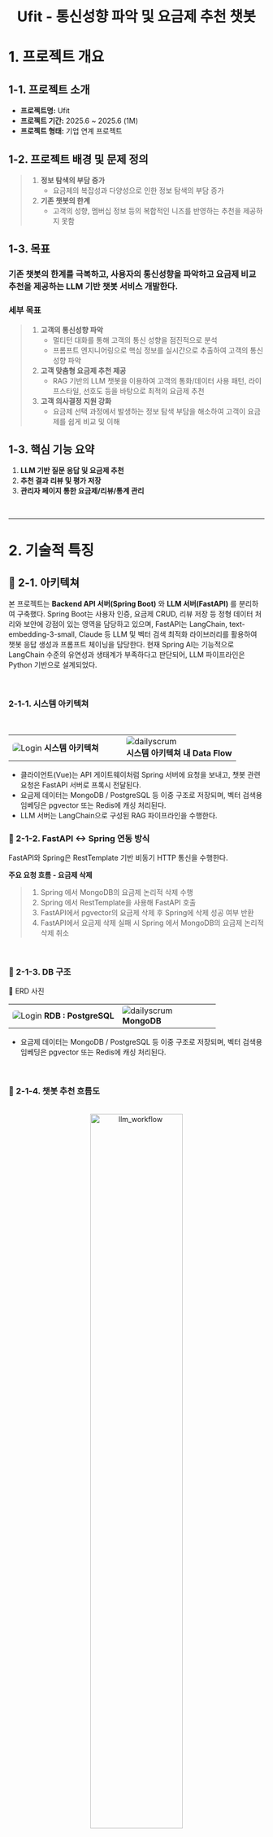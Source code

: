 <div align="center">
  <h1>Ufit - 통신성향 파악 및 요금제 추천 챗봇</h1>
</div>

# 1. 프로젝트 개요
## 1-1. 프로젝트 소개  
  - **프로젝트명:** Ufit
  - **프로젝트 기간:** 2025.6 ~ 2025.6 (1M)
  - **프로젝트 형태:** 기업 연계 프로젝트
 
## 1-2. 프로젝트 배경 및 문제 정의
> 1. **정보 탐색의 부담 증가**
>    * 요금제의 복잡성과 다양성으로 인한 정보 탐색의 부담 증가
> 2. **기존 챗봇의 한계**
>    * 고객의 성향, 멤버십 정보 등의 복합적인 니즈를 반영하는 추천을 제공하지 못함  

## 1-3. 목표
 ### 기존 챗봇의 한계를 극복하고, 사용자의 통신성향을 파악하고 요금제 비교 추천을 제공하는 LLM 기반 챗봇 서비스 개발한다.

  ### 세부 목표
> 1. **고객의 통신성향 파악**
>    * 멀티턴 대화를 통해 고객의 통신 성향을 점진적으로 분석
>    * 프롬프트 엔지니어링으로 핵심 정보를 실시간으로 추출하여 고객의 통신 성향 파악
> 2. **고객 맞춤형 요금제 추천 제공**
>    * RAG 기반의 LLM 챗봇을 이용하여 고객의 통화/데이터 사용 패턴, 라이프스타일, 선호도 등을 바탕으로 최적의 요금제 추천
> 3. **고객 의사결정 지원 강화**
>    * 요금제 선택 과정에서 발생하는 정보 탐색 부담을 해소하여 고객이 요금제를 쉽게 비교 및 이해

## 1-3. 핵심 기능 요약
1. **LLM 기반 질문 응답 및 요금제 추천**
2. **추천 결과 리뷰 및 평가 저장**
3. **관리자 페이지 통한 요금제/리뷰/통계 관리**

<br>

---

# 2. 기술적 특징
  ## 📍 2-1. 아키텍쳐
  본 프로젝트는 **Backend API 서버(Spring Boot)** 와 **LLM 서버(FastAPI)** 를 분리하여 구축했다.
  Spring Boot는 사용자 인증, 요금제 CRUD, 리뷰 저장 등 정형 데이터 처리와 보안에 강점이 있는 영역을 담당하고 있으며, FastAPI는 LangChain, text-embedding-3-small, Claude 등 LLM 및 벡터 검색 최적화 라이브러리를 활용하여 챗봇 응답 생성과 프롬프트 체이닝을 담당한다.
  현재 Spring AI는 기능적으로 LangChain 수준의 유연성과 생태계가 부족하다고 판단되어, LLM 파이프라인은 Python 기반으로 설계되었다.
  
  <br>

  ### 2-1-1. 시스템 아키텍쳐
  <br>
  <table align="center">
  <tr>
    <td width="50%">
      <div>
      <img src="./assets/ufit_architecture.png" alt="Login" style="border-radius:5px;"/>
      <b>시스템 아키텍쳐</b>
      </div>
    </td>
    <td width="50%">
      <img src="./assets/architecture_flow.png" alt="dailyscrum" style="border-radius:5px;"/>
      <br/>
      <b>시스템 아키텍쳐 내 Data Flow</b>
    </td>
  </tr>
</table>

  - 클라이언트(Vue)는 API 게이트웨이처럼 Spring 서버에 요청을 보내고, 챗봇 관련 요청은 FastAPI 서버로 프록시 전달된다.
  - 요금제 데이터는 MongoDB / PostgreSQL 등 이중 구조로 저장되며, 벡터 검색용 임베딩은 pgvector 또는 Redis에 캐싱 처리된다.
  -	LLM 서버는 LangChain으로 구성된 RAG 파이프라인을 수행한다.


  ### 📍 2-1-2. FastAPI <-> Spring 연동 방식
  FastAPI와 Spring은 RestTemplate 기반 비동기 HTTP 통신을 수행한다.

  **주요 요청 흐름 - 요금제 삭제**
  > 1. Spring 에서 MongoDB의 요금제 논리적 삭제 수행 <br>
  > 2. Spring 에서 RestTemplate을 사용해 FastAPI 호출 <br>
  > 3. FastAPI에서 pgvector의 요금제 삭제 후 Spring에 삭제 성공 여부 반환 <br>
  > 4. FastAPI에서 요금제 삭제 실패 시 Spring 에서 MongoDB의 요금제 논리적 삭제 취소 <br>

  <br>
  
  

  ### 📍 2-1-3. DB 구조
   📍 ERD 사진
  <br>
  <table align="center">
  <tr>
    <td width="53%">
      <div>
      <img src="./assets/RDB.png" alt="Login" style="border-radius:5px;"/>
      <b>RDB : PostgreSQL</b>
      </div>
    </td>
    <td width="47%">
      <img src="./assets/Mongo_pg.png" alt="dailyscrum" style="border-radius:5px;"/>
      <br/>
      <b>MongoDB</b>
    </td>
  </tr>
</table>

  - 요금제 데이터는 MongoDB / PostgreSQL 등 이중 구조로 저장되며, 벡터 검색용 임베딩은 pgvector 또는 Redis에 캐싱 처리된다.

  <br>
 
  ### 📍 2-1-4. 챗봇 추천 흐름도
  <br>
    <div align="center">
    <img src="./assets/llm_workflow.drawio.png" alt="llm_workflow" width="60%" style="border-radius: 10px;"/>
    </div>
  <br>



  ### 📍 2-1-5. 시퀀스 다이어그램
  <table align="center">
  <tr>
    <td width="60%">
      <div>
      <img src="./assets/service_sequence.png" alt="sequence1" style="border-radius:5px;"/>
      <b>요금제 관리 시퀀스 다이어그램</b>
      </div>
    </td>
    <td width="40%">
      <img src="./assets/sequence.png" alt="sequence2" style="border-radius:5px;"/>
      <br/>
      <b>챗봇 시퀀스 다이어그램</b>
    </td>
  </tr>
</table>

**요금제 생성/삭제** <br>
관리자가 요금제 생성/삭제 등을 요청하면 웹 클라이언트는 WAS 역할인 스프링 서버에게 요청을 전달한다. 요청 받은 스프링 서버는 먼저 MongoDB에 데이터를 삽입/삭제하고 요금제 정보 수정 자동 대응화를 위해 VectorDB에도 임베딩 데이터를 업데이트 하도록 구현 되었다.

<br>

**추천 리뷰 생성** <br>
회원/비회원은 챗봇과 1:1 대화를 통해 요금제를 추천 받은 후 추천 정보에 대한 리뷰를 작성할 수 있다. <br> 
사용자가 리뷰와 평점을 작성하면 웹 클라이언트와 WAS를 지나 FastAPI 서버까지 요청이 도달하여 추천 리뷰에 대한 사용자 질의를 요약한다. 요약된 정보를 스프링 서버가 응답받고 리뷰 정보와 함께 MongoDB에 저장한다.
  
  <br>

  # 3. 기술 스택
  ## 3-1. Frontend

  |사용 기술 |  | 역할 | 사용 이유|
  |:-----------|:-----------|:---------------|:---------------|
  |Vue|<img src="https://img.shields.io/badge/vue.js-4FC08D?style=flat&logo=vue.js&logoColor=white"/> |Frontend 화면 구성 |컴포넌트 사용으로 팀 내 UI 통일 용이|
  |Axios|<img src="https://img.shields.io/badge/Axios-5A29E4?style=flat&logo=Axios&logoColor=white"/> |Frontend Backend 통신 |HTTP 요청/응답을 간단히 처리할 수 있어 API 연동에 용이|
  |Chart.js|<img src="https://img.shields.io/badge/chart.js-F5788D.svg?style=flat&logo=chart.js&logoColor=white"/> | 요금제 그래프 시각화| 직관적이고 다양한 차트를 쉽게 구현 가능 |
  |SweetAlert2|<img src="https://img.shields.io/badge/SweetAlert2-5A29E4?style=flat&logo=none&logoColor=white"/> | 사용자 알림 모달 | 사용자에게 직관적인 피드백(확인, 경고, 에러 등)을 전달하기 용이 |

<br>

  ## 3-2. Backend

  |사용 기술 |  |역할|사용 이유|
  |:-----------|:-----------|:---------------|:---------------|
  |SpringBoot <br> (ver. 3.3.12)|<img src="https://img.shields.io/badge/Spring_Boot-6DB33F?style=flat&logo=spring-boot&logoColor=white"/> | Backend FrameWork | REST API 구축과 의존성 관리가 용이|
  |JAVA <br> (ver. 17)| <img src="https://img.shields.io/badge/Java-007396?style=flat&logo=openjdk&logoColor=white"/> | Backend 언어| 안정성과 대규모 서비스에 적합 |
  |Gradle|<img src="https://img.shields.io/badge/Gradle-02303A?style=flat&logo=gradle&logoColor=white"/> |프로젝트 build 관리 | Build 자동화 및 의존성 관리에 용이 |
  |JUnit| <img src="https://img.shields.io/badge/jUnit5-25A162?style=flat&logo=JUnit5&logoColor=white"/>| 단위 테스트 FrameWork | 코드 안정성과 회귀 테스트 보장을 위해 사용 |

<br>

  ## 3-3. LLM

  |사용 기술  |  | 역할 | 사용 이유 |
  |:-----------|:-----------|:---------------|:---------------|
  |FastAPI| <img src="https://img.shields.io/badge/FastAPI-009688?style=flat&logo=fastapi&logoColor=white"/> | LLM Server | 경량 API 서버로 개발에 용이|
  |Python <br> (ver. 3.11) | <img src="https://img.shields.io/badge/Python-007396?style=flat&logo=python&logoColor=white"/> | 데이터 임베딩, LLM 로직 구현 | 풍부한 NLP 생태계와 다양한 라이브러리 지원 |
  |OpenAI <br> (text-embedding-3-small) | <img src="https://img.shields.io/badge/openai-412991?style=flat&logo=openai&logoColor=white"/> | 임베딩 모델 | ada 모델 대비 뛰어난 성능과 낮은 가격|
  |Claude <br> (claude-3-haiku-20240307)| <img src="https://img.shields.io/badge/claude-D97757?style=flat&logo=claude&logoColor=white"/>|답변 생성, 대화 내용 요약| 일관된 말투, 요약 결과에 뛰어난 성능 |
  |Langchain| <img src="https://img.shields.io/badge/langchain-1C3C3C?style=flat&logo=langchain&logoColor=white"/> |RAG 구성, 금칙어 처리| PromptTemplate 및 메시지 관리 편의성 |
  |LangGraph| <img src="https://img.shields.io/badge/langgraph-1C3C3C?style=flat&logo=langgraph&logoColor=white"/> |RAG |  |

<br>

  ## 3-4. DataBase
  |사용 기술 (버전) |  | 역할 | 사용 이유 |
  |:-----------|:-----------|:---------------|:---------------|
  |MongoDB| <img src="https://img.shields.io/badge/MongoDB-47A248?style=flat&logo=mongodb&logoColor=white"/> | 요금제 정보, 챗봇 대화 내용 저장 | 구조가 다른 요금제 데이터, 챗봇 메시지 등 비정형 데이터 저장 |
  |PostgreSQL <br> (ver. 16)| <img src="https://img.shields.io/badge/postgres-%23316192.svg?style=flat&logo=postgresql&logoColor=white"/> | 유저 관련 정보 저장 | 정형  데이터(ex. 유저, 채팅방) 저장 + pg vector와의 통합 |
  | pgvector < | <img src="https://img.shields.io/badge/pgvecor-%23316192.svg?style=flat&logo=postgresql&logoColor=white"/> | 텍스트 임베딩 유사도 검색 | OpenAI 임베딩 결과를 벡터로 저장/검색하기에 최적 |
  | Radis | <img src="https://img.shields.io/badge/Redis-DC382D?style=flat&logo=redis&logoColor=white"/> | 세션 캐싱 및 응답 속도 개선 | 리프레시 토큰, 블랙리스트 토큰 관리 |

<br>

 ## 3-5. Infra

|사용 기술 |  | 역할 | 사용 이유 |
|:-----------|:-----------|:---------------|:---------------|
|AWS EC2| <img src="https://img.shields.io/badge/AWS EC2-FF9900?style=flat&logo=amazonaws&logoColor=white"/> | 서비스 배포 서버 | 안정적인 서비스 운영과 유연한 인프라 확장 |
|AWS RDS| <img src="https://img.shields.io/badge/AWS RDS-527FFF?style=flat&logo=amazonaws&logoColor=white"/> | 관계형 DB 호스팅 | 관리형 DB로 백업, 보안, 장애 대응 용이 |
|AWS LoadBalancer| <img src="https://img.shields.io/badge/AWS LoadBalancer-FF9900?style=flat&logo=amazonaws&logoColor=white"/> | 트래픽 분산 | 서비스 가용성 및 확장성 확보 |
|Docker| <img src="https://img.shields.io/badge/Docker-0db7ed?style=flat&logo=docker&logoColor=white"/> | 컨테이너 환경 | 환경 일관성 유지 및 배포 자동화 |
|Cloudflare| <img src="https://img.shields.io/badge/Cloudflare-F38020?style=flat&logo=Cloudflare&logoColor=white"/> | Frontend 배포 | 빠른 CDN 제공 |
|GitHub Actions| <img src="https://img.shields.io/badge/GitHub Actions-2671E5?style=flat&logo=githubactions&logoColor=white"/> | CI/CD 자동화 | 배포 자동화로 개발 효율성, 생산성 향상 |


<br>

---

# 4. 기술적 고민 및 문제해결
  ## 4-1. 웹소켓 vs. HTTP
  
  | 웹소켓 방식 | HTTP 요청 방식 |
  |:---------|:-------------|
  |* 양방향 소통 <br> * 실시간 상호작용 | * 단방향 요청 <br> * 간헐적 통신 |

  본 프로젝트에서는 
  1. 실시간 채팅이 요구되지 않으며
  2. 챗봇의 응답이 생성되기 전까지 새로운 질문을 생성할 수 없다는 점에서 <br>

  **HTTP 요청 방식을 선택했다.**
  
  <br>

  ## 4-2. RestTemplate vs. WebClient
  ### 4-2-1. 기존 구조 및 가설
  기존 구조는 **RestTemplate (동기 + 블로킹) 방식**을 사용하고 있어, FastAPI 서버로부터 응답이 오기 전까지 스레드가 대기하며 다른 HTTP 작업 처리율이 떨어질 것으로 예상했다. <br>

  따라서, **WebClient (비동기 + 논블로킹) 방식**으로 변경하면 FastAPI 서버 응답이 오기 전까지 다른 HTTP 작업을 처리할 수 있어 성능 개선이 될 것으로 예상했다.
  
  ### 4-2-2.결과
  nGrinder를 이용해 요청을 보내고, Grafana와 Prometheus로 처리 속도를 모니터링해 두 가지 방식을 비교해보았다.

  **테스트 조건 및 결과**

  |              | RestTemplate | WebClient |
  |:-------------|:---------|:---------|
  | **테스트 조건** | 사용자 99명 <br> (실행 시간 3분) | 사용자 99명 <br> (실행 시간 3분) |
  | **TPS (평균/피크)** | 평균 8.4 TPS / 피크 29 | 평균 8.5 TPS / 피크 27 |
  | **평균 응답시간** | 331 ms | 250.87 ms |

<br>

  **정리**

  1. 실제 병목은 SpringBoot가 아닌 **FastAPI** 서버에서 발생했다. <br>
  따라서, FastAPI 서버를 비동기 로직으로 변경해야 성능이 더 향상될 것으로 기대된다.
  2. SpringBoot만으로도 평균 응답시간이 **약 24%** 향상 되었다. <br>
  이를 바탕으로 사용자 수가 수백, 수천명으로 늘어날 경우 더욱 더 큰 성능 향상으로 이어질 것으로 예상된다.

  ## 4-3. Infra 
  <br>
  <div align="center">
  <img src="./assets/infra_tech.png" alt="llm_workflow" style="border-radius: 10px;"/>
  </div>
  <br>

• LLM 응답은 평균 수 초 이상 소요되며, 동기식 호출 시 전체 요청 처리에 영향 <br>
• 스프링 기반 백엔드에서 직접 LLM을 호출할 경우, API 응답 지연 + 자원 경쟁이 발생 <br>
• 특히 벡터 임베딩과 DB 저장까지 함께 처리되면서 백엔드의 I/O 병목 심화

<br>

**[변경 후]**

• FastAPI 기반 AI 서버를 별도 컨테이너로 분리 → LLM 요청은 비동기 호출로 위임 <br>
• 스프링부트 서버는 챗 메시지 처리, 유저 관리 등 빠른 응답이 필요한 업무에 집중

  ## 4-4. 데이터 정합성
  **RAG 구조에서 임베딩 기반 추천 결과와 MongoDB 기반 요금제 데이터 간 정합성 확보**

  ### 4-4-1. 기존 구조의 한계
  1. LLM이 백터 DB 에서 추천한 요금제는 MongoDB에 저장된 요금제와 매핑이 불가능 => 정합성 부족 문제 발생
  2. 응답에 Object id가 없어 상세 페이지 연결, 리뷰 저장, 요금제 추천 등에 연속성 단절 발생

  ### 4-4-2. 문제 해결 시 고려 방안
  1. **요금제 이름을 key로 삼아 조회** <br>
    요금제 이름은 unique하지 않기 때문에 key로 사용하기엔 부적절
  2. **문서 생성 시점의 타임스탬프 기반 추적** <br>
    시간 순서로 할 경우 매칭이 불안정하고 유지 보수에 어려움 발생

  ### 4-4-3. 결론
  ![alt text](image.png)
  **Mongo DB 요금제 데이터의 Object ID를 메타데이터 내부에 매핑 후 저장**

  **결과** <br>
  검색-추천-상세보기-분석까지 이어지는 전 과정을 단일 키 기반으로 정합성 있게 설계 <br>
  RAG 시스템의 운영 관점에서는 'retrieved document의 추적 가능성'을 보장

<br>
<br>

# 5. 협업 전략 및 컨벤션 규칙
  ## 5-1. 애자일(Agile) 방법론으로 협업 진행
  본 프로젝트는 **애자일 방법론**을 적용하여 **짧은 반복 개발과 피드백 중심**으로 운영되었다.

  - 매일 오전 10시 **스크럼 회의** 진행 
  - 전일 작업 수행 내용 / 금일 작업 목표 설정 공유 
  - **WBS(Work BreakDown Structure)** 기반 테스크 분배 및 진척 관리
  - 협업 도구: Notion, Google Drive, Slack

  <table align="center">
  <tr>
    <td width="50%">
      <div>
      <img src="./assets/WBS.png" alt="Login" style="border-radius:5px;"/>
      <b>WBS (Work BreakDown Structure)</b>
      </div>
    </td>
    <td width="50%">
      <img src="./assets/dailyscrum.png" alt="dailyscrum" style="border-radius:5px;"/>
      <br/>
      <b>회의록</b>
    </td>
  </tr>
</table>


  ## 5-2. Git 컨벤션

  효율적인 협업과 충돌 최소화를 위해 컨벤션을 만들고 이에 맞춰 개발을 진행했다.

  ### 5-2-1.브랜치 네이밍 규칙

| Prefix | 설명 | 예시 |
|--------|------|------|
| `feat/#` | 새로운 기능 추가 | `feat/#이슈번호-login-api` |
| `fix/#` | 버그 수정 | `fix/#이슈번호-review-error` |
| `refactor/#` | 코드 리팩토링 | `refactor/#이슈번호-chat-service` |
| `docs/` | 문서 작성 및 수정 | `docs/#이슈번호-readme-update` |

<br>

 ### 5-2-2. 커밋 메시지 규칙
 
| Prefix | 설명 | 실제 커밋 메시지 |
|--------|------|------|
| `feat: ` | 새로운 기능 추가 | `feat: 요금제 목록/상세 조회 기능 추가 ` |
| `fix: ` | 버그 수정 | `fix: 충돌 해결` |
| `style: ` | 코드 포맷팅, 세미콜론 등 | `style: 코드 컨벤션` |
| `refactor: ` | 코드 리팩토링 | `refactor: MongoDB 의존 클래스 변경` |
| `test: ` | 테스트 코드 추가 | `test: chatBotReview 저장 단위 테스트 추가` |
| `docs: ` | 문서 작성 및 수정 | `docs: update-readme` |
| `chore: ` | 빌드 업무 수정, 패키지 매니저 수정 | `chore: cd script 수정` |

<br>

## 5-3. PR 및 코드 리뷰 규칙
본 프로젝트에서는 코드 리뷰를 통해 팀 전체 코드 품질과 일관성을 유지했다.

### 5-3-1. PR 원칙
-	모든 변경은 이슈 및 브렌치 생성 후 PR을 통해 develop 브랜치에 병합
- 본인이 작성한 백엔드 PR은 직접 Merge 금지
- 백엔드 기능은 반드시 팀장 코드 리뷰 후 병합

### 5-3-2. GitHub 설정
-	develop 브랜치에 대해 Require pull request reviews before merging 옵션 사용
- 최소 리뷰어 수: 1명 (팀장은 다른 팀원의 코드 리뷰를 받아야 merge 가능)

### 5-3-3. 리뷰 기준
  - 전반적인 로직, 기능 동작 정확성 점검
  - 컨벤션 준수 여부 (네이밍, 예외 처리, 응답 구조)
  - 보안, 성능, 유지보수성 고려

<br>

## 5-4. DTO, Mapper, 예외 처리 전략

### 5-4-1. DTO 및 Mapper 사용

**Entity ↔️ DTO 변환은 XXMapper.toXXX() 방식**
  - Entity는 DTO 둘 다 서로를 알 필요가 없음

**Entity 생성은 생성자와 빌더가 아닌 정적 팩토리 메서드로 수행**
  - Java 오버로딩 이용
  - 매 객체 생성 시 직접 빌더를 이용하면 휴먼에러 발생 가능성 -> 정적 팩토리 메서드를 통해 일부 방지

**DTO는 record type으로 생성**
  - 모든 필드의 final, Getter, toString() .. 자동 생성 이점
  - 불변성 -> 멀티스레드 환경의 안전성 증가
  - 데이터를 담는 용도인 DTO는 주로 불변성을 갖는 점을 고려

**Controller에서는 DTO만 사용하여 책임 분리 구현**
```
@Override
public ResponseEntity<DeleteRatePlanResponse> deleteRatePlan(String ratePlanId) {
  DeleteRatePlanResponse response = adminService.deleteRatePlan(ratePlanId);
  return ResponseEntity.ok(response);
}
```

<br>

### 5-4-2. 예외처리 구조
- 도메인 별 CustomException + ErrorCode(Enum) 사용
```
RATE_PLAN_NOT_FOUND("해당 ratePlanId의 요금제를 찾을 수 없습니다.", HttpStatus.NOT_FOUND),
RATE_PLAN_ALREADY_DELETED("이미 삭제된 요금제입니다.", HttpStatus.BAD_REQUEST);  
```

<br>

## 5-5. 백엔드 패키지 구조 및 책임 분리

```
🌳 ufit-be/src/main/java/com/ureca/ufit/main
┣ 📂 domain
┃ ┣ 📂chatbot
┃ ┃ ┣ 📂controller    // API 진입 지점
┃ ┃ ┣ 📂dto
┃ ┃ ┃ ┣ 📂request     // 입력 DTO (record)
┃ ┃ ┃ ┣ 📂response    // 출력 DTO (record)
┃ ┃ ┣ 📂exception     // chatbot 도메인 예외
┃ ┃ ┣ 📂repository    // DB 접근
┃ ┃ ┗ 📂service       // 비즈니스 로직
┃ ┣ 📂rateplan
┃ ┣ 📂admin
┃ ┗ 📂user
┣ 📂entity            // JPA Entity
┃ ┣ 📂enums
┣ 📂global
┃ ┣ 📂auth            // 인증/인가 관련
┃ ┣ 📂config          // Spring 및 DB 설정
┃ ┣ 📂domain
┃ ┣ 📂dto
┃ ┣ 📂exception       // 공통 예외 처리
┃ ┣ 📂profanity
┃ ┗ 📂util
┗ 📜UfitApplication.java

```

<br>

---

# 📍 6. 주요 기능 및 UI 스크린샷
## 6-1. 로그인 | 로그아웃

<table align="center">
  <tr>
    <td width="60%">
      <br/>
    <img src="./assets/login.png" alt="Login" style="border-radius:5px;"/>
      <b>로그인 화면</b>
    </td>
    <td width="50%">
    </td>
  </tr>
</table>
  - 기본 정적 유저 Database에 저장
  - 유저는 관리자와 일반 사용자로 분류

## 6-2. 요금제 추천 챗봇
<table align="center">
  <tr>
    <td width="50%">
      <img src="./assets/chatbot.png" alt="Chatbot" style="border-radius:5px;"/> <br>
      <b>요금제 추천</b>
    </td>
    <td width="50%">
      <img src="./assets/user_review.png" alt="user_review" style="border-radius:5px;"/> <br>
      <b>사용자의 챗봇 리뷰 작성</b>
    </td>
  </tr>
</table>

- LLM을 이용하여 사용자 질문의 도메인 판별
- 사용자의 실제 통신 성향 분석
- 요금제 추천 제공 후 챗봇 리뷰 작성
- 각 리뷰가 이루어지기까지의 질문-답변 흐름의 요약과 챗봇이 추천한 요금제의 핵심 내용 제공

<br>

## 6-3. 챗봇의 요금제 추천에 대한 리뷰

 - 요금제 추천 시 사용자에게 추천에 대한 만족도
 - 요금제 추천에 대한 최대 300자 이내의 텍스트 리뷰
 - 금칙어(욕설, 해킹) 필터링

<br>

## 6-4. 관리자의 요금제 관리
<table align="center">
  <tr>
    <td width="50%">
      <img src="./assets/graph.png" alt="Graph" style="border-radius:5px;"/><br/>
      <b>요금제 통계 시각화 (그래프)</b>
    </td>
    <td width="50%">
      <img src="./assets/admin_rateplan.png" alt="Admin Rate Plan" style="border-radius:5px;"/><br/>
      <b>요금제 등록/삭제 관리 화면</b>
    </td>
  </tr>
</table>

 - 인기 있는 요금제 상품을 지표(막대그래프)로 조회
 - 요금제 상품 등록 및 삭제

<br>

## 6-5. 관리자의 챗봇 요금제 추천에 대한 리뷰 조회
<table align="center">
  <tr>
    <td width="60%">
      <img src="./assets/chatbot_review_list.png" alt="admin_chatbot_review" style="border-radius:5px;"/> <br>
      <b> 챗봇 리뷰 조회</b>
    </td>
    <td width="40%">
      <br>
    </td>
  </tr>
</table>

- 각 리뷰가 이루어지기까지의 질문-답변 흐름의 요약과, 챗봇이 추천한 상품의 핵심 내용을 함께 제공
- 리뷰 평점과 텍스트 리뷰는 원문으로 조회

<br>

---

# 📍 7. 팀원 소개

<table>
  <thead>
    <tr>
      <th >GitHub</th>
      <th>이름</th>
      <th>역할</th>
      <th>Backend</th>
      <th>Frontend</th>
      <th>LLM</th>
    </tr>
  </thead>
  <tbody>
    <tr>
      <td align="center">
        <a href="https://github.com/dudxo">
          <img src="https://github.com/dudxo.png" width="70"/> <br>@dudxo
        </a>
      </td>
      <td><strong>권영태</strong></td>
      <td><strong>팀장 <br> Backend 고도화 리더 </td>
      <td>- 개발 환경 구축<br>- 어드민 요금제 목록<br>- 챗봇 리뷰 저장</td>
      <td>어드민 요금제 목록 페이지</td>
      <td>리뷰 정보 요약</td>
    </tr>
    <tr>
      <td align="center">
        <a href="https://github.com/dnjstjt1297">
          <img src="https://github.com/dnjstjt1297.png" width="70"/> <br>@dnjstjt1297
        </a>
      </td>
      <td><strong>김원석</strong></td>
      <td><strong>Backend 보안 관리자</strong></td>
      <td>로그인 API 및 인증/인가</td>
      <td>로그인 페이지</td>
      <td>프롬프트 엔지니어링</td>
    </tr>
    <tr>
      <td align="center">
        <a href="https://github.com/heejjinkim">
          <img src="https://github.com/heejjinkim.png" width="70"/> <br>@heejjinkim
        </a>
      </td>
      <td><strong>김희진</strong></td>
      <td><strong>서기</strong></td>
      <td>챗봇 메시지 다건 조회 API</td>
      <td>- 개발 환경 구축<br>- 챗봇 메시지 페이지</td>
      <td>- 프롬프트 엔지니어링<br>- 금칙어 필터링</td>
    </tr>
    <tr>
      <td align="center">
        <a href="https://github.com/ParkKiJung">
          <img src="https://github.com/ParkKiJung.png" width="70"/> <br>@ParkKiJung
        </a>
      </td>
      <td><strong>박기정</strong></td>
      <td><strong>QA</strong></td>
      <td>사용 기술 스택 정리</td>
      <td>사용 기술 스택 정리</td>
      <td>데이터 전처리</td>
    </tr>
    <tr>
      <td align="center">
        <a href="https://github.com/LGAIN">
          <img src="https://github.com/LGAIN.png" width="70"/> <br>@LGAIN
        </a>
      </td>
      <td><strong>이가인</strong></td>
      <td><strong>산출물 관리</strong></td>
      <td>- 어드민 요금제 생성/삭제<br>- 요금제 지표 조회<br>- 챗봇 리뷰 조회</td>
      <td>챗봇 리뷰 어드민 페이지</td>
      <td>- 개발 환경 구축<br>- 데이터 전처리</td>
    </tr>
    <tr>
      <td align="center">
        <a href="https://github.com/choyunju">
          <img src="https://github.com/choyunju.png" width="70"/> <br>@choyunju
        </a>
      </td>
      <td><strong>조윤주</strong></td>
      <td><strong>서기</strong></td>
      <td>- 금칙어 필터링 <br> - 벡터 임베딩</td>
      <td>어드민 요금제 관리 페이지</td>
      <td>금칙어 필터링</td>
    </tr>
    <tr>
      <td align="center">
        <a href="https://github.com/Eric-HAN-01">
          <img src="https://github.com/Eric-HAN-01.png" width="70"/> <br>@Eric-HAN-01
        </a>
      </td>
      <td><strong>한현우</strong></td>
      <td><strong>스크럼 마스터</strong></td>
      <td>요금제 목록 및 상세 API</td>
      <td>요금제 상세 페이지</td>
      <td>데이터 전처리</td>
    </tr>
    <tr>
      <td align="center">
        <a href="https://github.com/ghkdwldus0807">
          <img src="https://github.com/ghkdwldus0807.png" width="70"/> <br>@ghkdwldus0807
        </a>
      </td>
      <td><strong>황지연</strong></td>
      <td><strong>인프라 담당</strong></td>
      <td>챗봇 메시지 저장 API</td>
      <td>챗봇 리뷰 페이지</td>
      <td>요금제 데이터 수정 대응</td>
    </tr>
  </tbody>
</table>
<br>

---

# 8. 산출물
| **산출물**    | **다운로드 링크**        | 
|:-----------:|:---------------:|
| 기획안 | [[눈떠보니유플러스개발자]종합프로젝트_기획안.pdf](https://github.com/user-attachments/files/20699705/_.pdf) |
| ERD |[[눈떠보니유플러스개발자]ERD.pdf](https://github.com/user-attachments/files/20699608/ERD.pdf)|
| 요구사항 정의서 (SRS) |[[눈떠보니유플러스개발자]SRS 요구사항 정의서.pdf](https://github.com/user-attachments/files/20699644/SRS.pdf)|
| IA |[[눈떠보니유플러스개발자]IA.pdf](https://github.com/user-attachments/files/20699660/IA.pdf)|
| 유스케이스 다이어그램 |[[눈떠보니유플러스개발자]유스케이스다이어그램.pdf](https://github.com/user-attachments/files/20699645/default.pdf)|
| WBS |[[눈떠보니유플러스개발자]WBS.pdf](https://github.com/user-attachments/files/20699651/WBS.pdf)|

<br>

# 9. 참고자료







---
